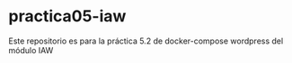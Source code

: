 # practica05-iaw
Este repositorio es para la práctica 5.2 de docker-compose wordpress del módulo IAW
